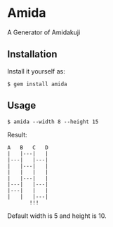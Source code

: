 # Amida

A Generator of Amidakuji

## Installation

Install it yourself as:

    $ gem install amida

## Usage

    $ amida --width 8 --height 15

Result:

    A   B   C   D
    |   |---|   |
    |---|   |---|
    |   |---|   |
    |   |   |   |
    |   |---|   |
    |---|   |---|
    |---|   |   |
    |   |   |---|
           !!!

Default width is 5 and height is 10.
